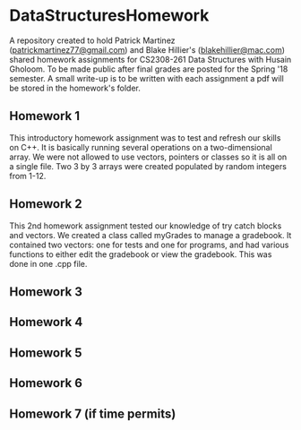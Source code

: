 # DataStructuresHomework
A repository created to hold Patrick Martinez (patrickmartinez77@gmail.com) and Blake Hillier's (blakehillier@mac.com) shared homework assignments for CS2308-261 Data Structures with Husain Gholoom. To be made public after final grades are posted for the Spring '18 semester. A small write-up is to be written with each assignment a pdf will be stored in the homework's folder.

## Homework 1

This introductory homework assignment was to test and refresh our skills on C++. It is basically running several operations on a two-dimensional array. We were not allowed to use vectors, pointers or classes so it is all on a single file. Two 3 by 3 arrays were created populated by random integers from 1-12. 

## Homework 2

This 2nd homework assignment tested our knowledge of try catch blocks and vectors. We created a class called myGrades to manage a gradebook. It contained two vectors: one for tests and one for programs, and had various functions to either edit the gradebook or view the gradebook. This was done in one .cpp file.

## Homework 3


## Homework 4


## Homework 5


## Homework 6


## Homework 7 (if time permits)
